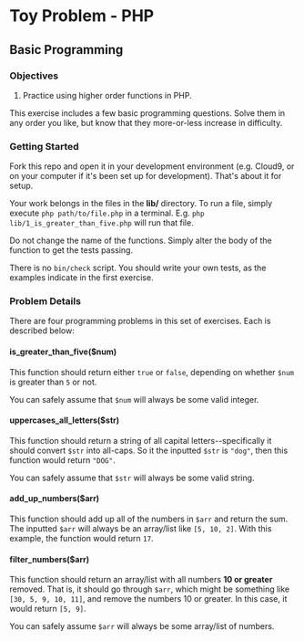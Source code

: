 # Toy Problem - PHP

## Basic Programming

### Objectives

1. Practice using higher order functions in PHP.

This exercise includes a few basic programming questions. Solve them in any order you like, but know that they more-or-less increase in difficulty.

### Getting Started

Fork this repo and open it in your development environment (e.g. Cloud9, or on your computer if it's been set up for development). That's about it for setup.

Your work belongs in the files in the **lib/** directory. To run a file, simply execute `php path/to/file.php` in a terminal. E.g. `php lib/1_is_greater_than_five.php` will run that file.

Do not change the name of the functions. Simply alter the body of the function to get the tests passing.

There is no `bin/check` script. You should write your own tests, as the examples indicate in the first exercise.

### Problem Details

There are four programming problems in this set of exercises. Each is described below:

#### is_greater_than_five($num)

This function should return either `true` or `false`, depending on whether `$num` is greater than `5` or not.

You can safely assume that `$num` will always be some valid integer.

#### uppercases_all_letters($str)

This function should return a string of all capital letters--specifically it should convert `$str` into all-caps. So it the inputted `$str` is `"dog"`, then this function would return `"DOG"`.

You can safely assume that `$str` will always be some valid string.

#### add_up_numbers($arr)

This function should add up all of the numbers in `$arr` and return the sum. The inputted `$arr` will always be an array/list like `[5, 10, 2]`. With this example, the function would return `17`.

#### filter_numbers($arr)

This function should return an array/list with all numbers **10 or greater** removed. That is, it should go through `$arr`, which might be something like `[30, 5, 9, 10, 11]`, and remove the numbers 10 or greater. In this case, it would return `[5, 9]`.

You can safely assume `$arr` will always be some array/list of numbers.